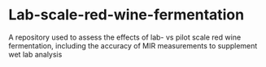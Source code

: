 # Lab-scale-red-wine-fermentation
A repository used to assess the effects of lab- vs pilot scale red wine fermentation, including the accuracy of MIR measurements to supplement wet lab analysis
